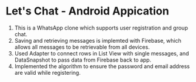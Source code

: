 # Let's Chat - Android Appication
1. This is a WhatsApp clone which supports user registration and group chat.<br>
2. Saving and retrieving messages is implemted with Firebase, which allows all messages to be retrievable from all devices.<br>
3. Used Adapter to connect rows in List View with single messages, and DataSnapshot to pass data from Firebase back to app.<br>
4. Implemented the algorithm to ensure the password and email address are valid while registering.
